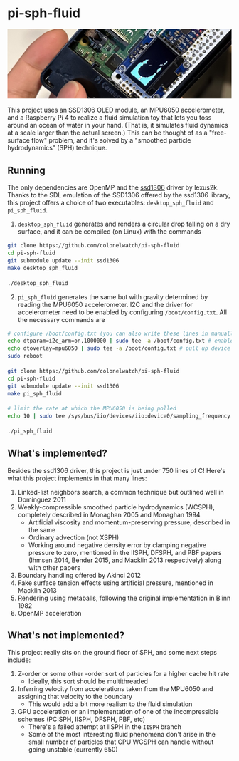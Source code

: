 # pi-sph-fluid

![headliner](headliner.jpg)

This project uses an SSD1306 OLED module, an MPU6050 accelerometer, and a Raspberry Pi 4 to realize a fluid simulation toy that lets you toss around an ocean of water in your hand. (That is, it simulates fluid dynamics at a scale larger than the actual screen.) This can be thought of as a "free-surface flow" problem, and it's solved by a "smoothed particle hydrodynamics" (SPH) technique.

## Running

The only dependencies are OpenMP and the [ssd1306](https://github.com/lexus2k/ssd1306) driver by lexus2k. Thanks to the SDL emulation of the SSD1306 offered by the ssd1306 library, this project offers a choice of two executables: `desktop_sph_fluid` and `pi_sph_fluid`.

1. `desktop_sph_fluid` generates and renders a circular drop falling on a dry surface, and it can be compiled (on Linux) with the commands

```bash
git clone https://github.com/colonelwatch/pi-sph-fluid
cd pi-sph-fluid
git submodule update --init ssd1306
make desktop_sph_fluid

./desktop_sph_fluid
```

2. `pi_sph_fluid` generates the same but with gravity determined by reading the MPU6050 accelerometer. I2C and the driver for accelerometer need to be enabled by configuring `/boot/config.txt`. All the necessary commands are

```bash
# configure /boot/config.txt (you can also write these lines in manually)
echo dtparam=i2c_arm=on,1000000 | sudo tee -a /boot/config.txt # enable i2c with a default speed of 1 MHz
echo dtoverlay=mpu6050 | sudo tee -a /boot/config.txt # pull up device tree overlay for mpu6050
sudo reboot

git clone https://github.com/colonelwatch/pi-sph-fluid
cd pi-sph-fluid
git submodule update --init ssd1306
make pi_sph_fluid

# limit the rate at which the MPU6050 is being polled
echo 10 | sudo tee /sys/bus/iio/devices/iio:device0/sampling_frequency

./pi_sph_fluid
```

## What's implemented?

Besides the ssd1306 driver, this project is just under 750 lines of C! Here's what this project implements in that many lines:

1. Linked-list neighbors search, a common technique but outlined well in Domínguez 2011
2. Weakly-compressible smoothed particle hydrodynamics (WCSPH), completely described in Monaghan 2005 and Monaghan 1994
    * Artificial viscosity and momentum-preserving pressure, described in the same
    * Ordinary advection (not XSPH)
    * Working around negative density error by clamping negative pressure to zero, mentioned in the IISPH, DFSPH, and PBF papers (Ihmsen 2014, Bender 2015, and Macklin 2013 respectively) along with other papers
3. Boundary handling offered by Akinci 2012
4. Fake surface tension effects using artificial pressure, mentioned in Macklin 2013
5. Rendering using metaballs, following the original implementation in Blinn 1982
6. OpenMP acceleration

## What's not implemented?

This project really sits on the ground floor of SPH, and some next steps include:

1. Z-order or some other -order sort of particles for a higher cache hit rate
    * Ideally, this sort should be multithreaded
2. Inferring velocity from accelerations taken from the MPU6050 and assigning that velocity to the boundary
    * This would add a bit more realism to the fluid simulation
3. GPU acceleration or an implementation of one of the incompressible schemes (PCISPH, IISPH, DFSPH, PBF, etc)
    * There's a failed attempt at IISPH in the `IISPH` branch
    * Some of the most interesting fluid phenomena don't arise in the small number of particles that CPU WCSPH can handle without going unstable (currently 650)